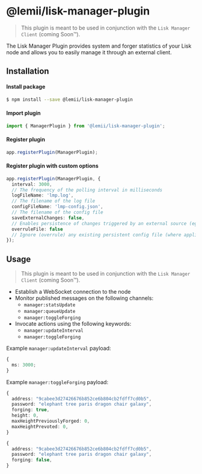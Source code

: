 # @lemii/lisk-manager-plugin

> This plugin is meant to be used in conjunction with the `Lisk Manager Client` (coming Soon™).

The Lisk Manager Plugin provides system and forger statistics of your Lisk node and allows you to easily manage it through an external client.

## Installation

#### Install package

```sh
$ npm install --save @lemii/lisk-manager-plugin
```

#### Import plugin

```ts
import { ManagerPlugin } from '@lemii/lisk-manager-plugin';
```

#### Register plugin

```ts
app.registerPlugin(ManagerPlugin);
```

#### Register plugin with custom options

```ts
app.registerPlugin(ManagerPlugin, {
  interval: 3000,
  // The frequency of the polling interval in milliseconds
  logFileName: 'lmp.log',
  // The filename of the log file
  configFileName: 'lmp-config.json',
  // The filename of the config file
  saveExternalChanges: false,
  // Enables persistence of changes triggered by an external source (eg: changing interval frequency from the Lisk Manager Client)
  overruleFile: false
  // Ignore (overrule) any existing persistent config file (where applicable)
});
```

## Usage

> This plugin is meant to be used in conjunction with the `Lisk Manager Client` (coming Soon™).

- Establish a WebSocket connection to the node
- Monitor published messages on the following channels:
  - `manager:statsUpdate`
  - `manager:queueUpdate`
  - `manager:toggleForging`
- Invocate actions using the following keywords:
  - `manager:updateInterval`
  - `manager:toggleForging`

Example `manager:updateInterval` payload:

```ts
{
  ms: 3000;
}
```

Example `manager:toggleForging` payload:

```ts
{
  address: "9cabee3d27426676b852ce6b804cb2fdff7cd0b5",
  password: "elephant tree paris dragon chair galaxy",
  forging: true,
  height: 0,
  maxHeightPreviouslyForged: 0,
  maxHeightPrevoted: 0,
}
```

```ts
{
  address: "9cabee3d27426676b852ce6b804cb2fdff7cd0b5",
  password: "elephant tree paris dragon chair galaxy",
  forging: false,
}
```
